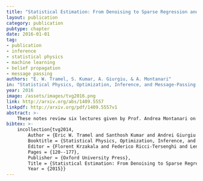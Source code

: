 ```yaml
---
title: "Statistical Estimation: From Denoising to Sparse Regression and Hidden Cliques"
layout: publication
category: publication
pubtype: chapter
date: 2016-01-01
tag: 
- publication
- inference
- statistical physics
- machine learning
- belief propagation
- message passing
authors: "E. W. Tramel, S. Kumar, A. Giurgiu, & A. Montanari"
in: "Statistical Physics, Optimization, Inference, and Message-Passing Algorithms, Oxford University Press"
year: 2016
image: /assets/images/tvg2016.png
link: http://arxiv.org/abs/1409.5557
linkpdf: http://arxiv.org/pdf/1409.5557v1
abstract: >-
    These notes review six lectures given by Prof. Andrea Montanari on the topic of statistical estimation for linear models. The first two lectures cover the principles of signal recovery from linear measurements in terms of minimax risk. Subsequent lectures demonstrate the application of these principles to several practical problems in science and engineering. Specifically, these topics include denoising of error-laden signals, recovery of compressively sensed signals, reconstruction of low-rank matrices, and also the discovery of hidden cliques within large networks.
bibtex: >-
    incollection{tvg2014,
        Author = {Eric W. Tramel and Santhosh Kumar and Andrei Giurgiu and Andrea Montanari},
        Booktitle = {Statistical Physics, Optimization, Inference, and Message-Passing Algorithms},
        Editor = {Florent Krzakala and Federico Ricci-Tersenghi and Lenka Zdeborov\`{a} and Riccardo Zecchina and Eric W. Tramel and Leticia F. Cugliandolo},
        Pages = {120--177},
        Publisher = {Oxford University Press},
        Title = {Statistical Estimation: From Denoising to Sparse Regression and Hidden Cliques},
        Year = {2015}}
---
```

